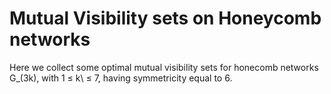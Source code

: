 # Mutual Visibility sets on Honeycomb networks
Here we collect some optimal mutual visibility sets for honecomb networks G_(3k), with 1 ≤ k\ ≤ 7, having symmetricity equal to 6.
